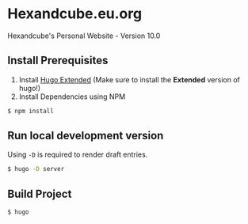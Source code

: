 # Hexandcube.eu.org

Hexandcube's Personal Website - Version 10.0

## Install Prerequisites

1. Install [Hugo Extended](https://gohugo.io/getting-started/installing/) (Make sure to install the **Extended** version of hugo!)
2. Install Dependencies using NPM

```bash
$ npm install
```

## Run local development version

Using `-D` is required to render draft entries.

```bash
$ hugo -D server
```

## Build Project

```bash
$ hugo 
```
